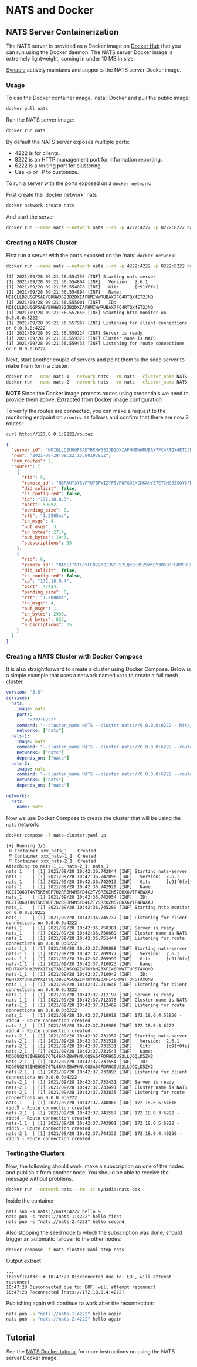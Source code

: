 # NATS and Docker

## NATS Server Containerization

The NATS server is provided as a Docker image on [Docker Hub](https://hub.docker.com/_/nats/) that you can run using the Docker daemon. The NATS server Docker image is extremely lightweight, coming in under 10 MB in size.

[Synadia](https://synadia.com) actively maintains and supports the NATS server Docker image.

### Usage

To use the Docker container image, install Docker and pull the public image:

```bash
docker pull nats
```

Run the NATS server image:

```bash
docker run nats
```

By default the NATS server exposes multiple ports:

* 4222 is for clients.
* 8222 is an HTTP management port for information reporting.
* 6222 is a routing port for clustering.
* Use -p or -P to customize.

To run a server with the ports exposed on a `docker network`:

First create the 'docker network' nats

```bash
docker network create nats
```

And start the server

```bash
docker run --name nats --network nats --rm -p 4222:4222 -p 8222:8222 nats --http_port 8222
```

### Creating a NATS Cluster

First run a server with the ports exposed on the 'nats' `docker network`:

```bash
docker run --name nats --network nats --rm -p 4222:4222 -p 8222:8222 nats --http_port 8222 --cluster_name NATS --cluster nats://0.0.0.0:6222
```
```text
[1] 2021/09/28 09:21:56.554756 [INF] Starting nats-server
[1] 2021/09/28 09:21:56.554864 [INF]   Version:  2.6.1
[1] 2021/09/28 09:21:56.554878 [INF]   Git:      [c91f0fe]
[1] 2021/09/28 09:21:56.554894 [INF]   Name:     NDIQLLD2UGGPSAEYBKHW3S2JB2DXIAFHMIWWRUBAX7FC4RTQX4ET2JNQ
[1] 2021/09/28 09:21:56.555001 [INF]   ID:       NDIQLLD2UGGPSAEYBKHW3S2JB2DXIAFHMIWWRUBAX7FC4RTQX4ET2JNQ
[1] 2021/09/28 09:21:56.557658 [INF] Starting http monitor on 0.0.0.0:8222
[1] 2021/09/28 09:21:56.557967 [INF] Listening for client connections on 0.0.0.0:4222
[1] 2021/09/28 09:21:56.559224 [INF] Server is ready
[1] 2021/09/28 09:21:56.559375 [INF] Cluster name is NATS
[1] 2021/09/28 09:21:56.559433 [INF] Listening for route connections on 0.0.0.0:6222
```

Next, start another couple of servers and point them to the seed server to make them form a cluster:

```bash
docker run --name nats-1 --network nats --rm nats --cluster_name NATS --cluster nats://0.0.0.0:6222 --routes=nats://ruser:T0pS3cr3t@nats:6222
docker run --name nats-2 --network nats --rm nats --cluster_name NATS --cluster nats://0.0.0.0:6222 --routes=nats://ruser:T0pS3cr3t@nats:6222
```

**NOTE** Since the Docker image protects routes using credentials we need to provide them above. Extracted [from Docker image configuration](https://github.com/nats-io/nats-docker/blob/6fb8c05311bb4d1554390f66abb0a5ebef1e1c9d/2.1.0/scratch/amd64/nats-server.conf#L13-L19)

To verify the routes are connected, you can make a request to the monitoring endpoint on `/routez` as follows and confirm that there are now 2 routes:

```bash
curl http://127.0.0.1:8222/routez
```
```JSON
{
  "server_id": "NDIQLLD2UGGPSAEYBKHW3S2JB2DXIAFHMIWWRUBAX7FC4RTQX4ET2JNQ",
  "now": "2021-09-28T09:22:15.8019785Z",
  "num_routes": 2,
  "routes": [
    {
      "rid": 5,
      "remote_id": "NBRAUY3YSVFYU7BFWI2YF5VPQFGO2XCKKAHYZ7ETCMGB3SQY3FDFTYOQ",
      "did_solicit": false,
      "is_configured": false,
      "ip": "172.18.0.3",
      "port": 59092,
      "pending_size": 0,
      "rtt": "1.2505ms",
      "in_msgs": 4,
      "out_msgs": 3,
      "in_bytes": 2714,
      "out_bytes": 1943,
      "subscriptions": 35
    },
    {
      "rid": 6,
      "remote_id": "NA5STTST5GYFCD22M2I3VDJ57LQKOU35ZVWKQY3O5QRFGOPC3RFDIDVJ",
      "did_solicit": false,
      "is_configured": false,
      "ip": "172.18.0.4",
      "port": 47424,
      "pending_size": 0,
      "rtt": "1.2008ms",
      "in_msgs": 4,
      "out_msgs": 1,
      "in_bytes": 2930,
      "out_bytes": 833,
      "subscriptions": 35
    }
  ]
}
```

### Creating a NATS Cluster with Docker Compose

It is also straightforward to create a cluster using Docker Compose. Below is a simple example that uses a network named `nats` to create a full mesh cluster.

```yaml
version: "3.5"
services:
  nats:
    image: nats
    ports:
      - "8222:8222"
    command: "--cluster_name NATS --cluster nats://0.0.0.0:6222 --http_port 8222 "
    networks: ["nats"]
  nats-1:
    image: nats
    command: "--cluster_name NATS --cluster nats://0.0.0.0:6222 --routes=nats://ruser:T0pS3cr3t@nats:6222"
    networks: ["nats"]
    depends_on: ["nats"]
  nats-2:
    image: nats
    command: "--cluster_name NATS --cluster nats://0.0.0.0:6222 --routes=nats://ruser:T0pS3cr3t@nats:6222"
    networks: ["nats"]
    depends_on: ["nats"]

networks:
  nats:
    name: nats
```

Now we use Docker Compose to create the cluster that will be using the `nats` network:

```bash
docker-compose -f nats-cluster.yaml up
```
```text
[+] Running 3/3
 ⠿ Container xxx_nats_1    Created
 ⠿ Container xxx_nats-1_1  Created
 ⠿ Container xxx_nats-2_1  Created
Attaching to nats-1_1, nats-2_1, nats_1
nats_1    | [1] 2021/09/28 10:42:36.742844 [INF] Starting nats-server
nats_1    | [1] 2021/09/28 10:42:36.742898 [INF]   Version:  2.6.1
nats_1    | [1] 2021/09/28 10:42:36.742913 [INF]   Git:      [c91f0fe]
nats_1    | [1] 2021/09/28 10:42:36.742929 [INF]   Name:     NCZIIQ6QT4KT5K5WBP7H2RRBM4MSYD4C2TVSRZOZN57EHX6VTF4EWXAU
nats_1    | [1] 2021/09/28 10:42:36.742954 [INF]   ID:       NCZIIQ6QT4KT5K5WBP7H2RRBM4MSYD4C2TVSRZOZN57EHX6VTF4EWXAU
nats_1    | [1] 2021/09/28 10:42:36.745289 [INF] Starting http monitor on 0.0.0.0:8222
nats_1    | [1] 2021/09/28 10:42:36.745737 [INF] Listening for client connections on 0.0.0.0:4222
nats_1    | [1] 2021/09/28 10:42:36.750381 [INF] Server is ready
nats_1    | [1] 2021/09/28 10:42:36.750669 [INF] Cluster name is NATS
nats_1    | [1] 2021/09/28 10:42:36.751444 [INF] Listening for route connections on 0.0.0.0:6222
nats-1_1  | [1] 2021/09/28 10:42:37.709888 [INF] Starting nats-server
nats-1_1  | [1] 2021/09/28 10:42:37.709977 [INF]   Version:  2.6.1
nats-1_1  | [1] 2021/09/28 10:42:37.709999 [INF]   Git:      [c91f0fe]
nats-1_1  | [1] 2021/09/28 10:42:37.710023 [INF]   Name:     NBHTXXY3HYZVPXITYQ73BSDA5CQZINTKYRM23XFI46RWWTTUP5TAXQMB
nats-1_1  | [1] 2021/09/28 10:42:37.710042 [INF]   ID:       NBHTXXY3HYZVPXITYQ73BSDA5CQZINTKYRM23XFI46RWWTTUP5TAXQMB
nats-1_1  | [1] 2021/09/28 10:42:37.711646 [INF] Listening for client connections on 0.0.0.0:4222
nats-1_1  | [1] 2021/09/28 10:42:37.712197 [INF] Server is ready
nats-1_1  | [1] 2021/09/28 10:42:37.712376 [INF] Cluster name is NATS
nats-1_1  | [1] 2021/09/28 10:42:37.712469 [INF] Listening for route connections on 0.0.0.0:6222
nats_1    | [1] 2021/09/28 10:42:37.718918 [INF] 172.18.0.4:52950 - rid:4 - Route connection created
nats-1_1  | [1] 2021/09/28 10:42:37.719906 [INF] 172.18.0.3:6222 - rid:4 - Route connection created
nats-2_1  | [1] 2021/09/28 10:42:37.731357 [INF] Starting nats-server
nats-2_1  | [1] 2021/09/28 10:42:37.731518 [INF]   Version:  2.6.1
nats-2_1  | [1] 2021/09/28 10:42:37.731531 [INF]   Git:      [c91f0fe]
nats-2_1  | [1] 2021/09/28 10:42:37.731543 [INF]   Name:     NCG6UQ2N3IHE6OS76TL46RNZBAPHNUCQSA64FDFHG5US2LLJOQLD5ZK2
nats-2_1  | [1] 2021/09/28 10:42:37.731554 [INF]   ID:       NCG6UQ2N3IHE6OS76TL46RNZBAPHNUCQSA64FDFHG5US2LLJOQLD5ZK2
nats-2_1  | [1] 2021/09/28 10:42:37.732893 [INF] Listening for client connections on 0.0.0.0:4222
nats-2_1  | [1] 2021/09/28 10:42:37.733431 [INF] Server is ready
nats-2_1  | [1] 2021/09/28 10:42:37.733491 [INF] Cluster name is NATS
nats-2_1  | [1] 2021/09/28 10:42:37.733835 [INF] Listening for route connections on 0.0.0.0:6222
nats_1    | [1] 2021/09/28 10:42:37.740860 [INF] 172.18.0.5:54616 - rid:5 - Route connection created
nats-2_1  | [1] 2021/09/28 10:42:37.741557 [INF] 172.18.0.3:6222 - rid:4 - Route connection created
nats-1_1  | [1] 2021/09/28 10:42:37.743981 [INF] 172.18.0.5:6222 - rid:5 - Route connection created
nats-2_1  | [1] 2021/09/28 10:42:37.744332 [INF] 172.18.0.4:40250 - rid:5 - Route connection created
```

### Testing the Clusters

Now, the following should work: make a subscription on one of the nodes and publish it from another node. You should be able to receive the message without problems.

```bash
docker run --network nats --rm -it synadia/nats-box
```
Inside the container
```shell
nats sub -s nats://nats:4222 hello &
nats pub -s "nats://nats-1:4222" hello first
nats pub -s "nats://nats-2:4222" hello second
```

Also stopping the seed node to which the subscription was done, should trigger an automatic failover to the other nodes:

```bash
docker-compose -f nats-cluster.yaml stop nats
```
Output extract
```text
... 
16e55f1c4f3c:~# 10:47:28 Disconnected due to: EOF, will attempt reconnect
10:47:28 Disconnected due to: EOF, will attempt reconnect
10:47:28 Reconnected [nats://172.18.0.4:4222]
```

Publishing again will continue to work after the reconnection:

```bash
nats pub -s "nats://nats-1:4222" hello again
nats pub -s "nats://nats-2:4222" hello again
```

## Tutorial

See the [NATS Docker tutorial](nats-docker-tutorial.md) for more instructions on using the NATS server Docker image.

